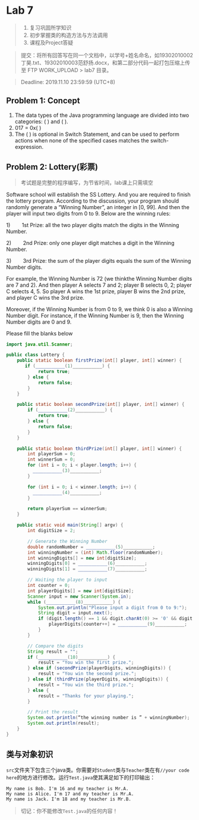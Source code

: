 # Lab 7
> 1. 复习巩固所学知识
> 2. 初步掌握类的构造方法与方法调用
> 3. 课程及Project答疑

> 提交：将所有回答写在同一个文档中，以学号+姓名命名，如19302010002丁昊.txt、19302010003范舒扬.docx，和第二部分代码一起打包压缩上传至 FTP WORK_UPLOAD >  lab7 目录。

> Deadline: 2019.11.10 23:59:59 (UTC+8)

## Problem 1: Concept

1. The data types of the Java programming language are divided into two categories:  ( ) and ( ).
2. 017 = 0x( )
3. The ( ) is optional in Switch Statement, and can be used to perform actions when none of the specified cases matches the switch-expression.

## Problem 2: Lottery(彩票)

> 考试题是完整的程序编写，为节省时间，lab课上只需填空

Software school will establish the SS Lottery. And you are required to finish the lottery program. According to the discussion, your program should randomly generate a “Winning Number”, an integer in [0, 99]. And then the player will input two digits from 0 to 9. Below are the winning rules:

1)        1st Prize: all the two player digits match the digits in the Winning Number.

2)        2nd Prize: only one player digit matches a digit in the Winning Number.

3)        3rd Prize: the sum of the player digits equals the sum of the Winning Number digits.

For example, the Winning Number is 72 (we thinkthe Winning Number digits are 7 and 2). And then player A selects 7 and 2; player B selects 0, 2; player C selects 4, 5. So player A wins the 1st prize, player B wins the 2nd prize, and player C wins the 3rd prize. 

Moreover, if the Winning Number is from 0 to 9, we think 0 is also a Winning Number digit. For instance, if the Winning Number is 9, then the Winning Number digits are 0 and 9.

Please fill the blanks below

```java
import java.util.Scanner;

public class Lottery {
    public static boolean firstPrize(int[] player, int[] winner) {
       if (___________(1)___________) {
            return true;
        } else {
            return false;
        }
    }

    public static boolean secondPrize(int[] player, int[] winner) {
        if (___________(2)___________) {
            return true;
        } else {
            return false;
        }
    }

    public static boolean thirdPrize(int[] player, int[] winner) {
        int playerSum = 0;
        int winnerSum = 0;
        for (int i = 0; i < player.length; i++) {
          ___________(3)___________;
        }

        for (int i = 0; i < winner.length; i++) {
          ___________(4)___________;
        }

        return playerSum == winnerSum;
    }

    public static void main(String[] argv) {
        int digitSize = 2;

        // Generate the Winning Number
        double randomNumber = ___________(5)___________;
        int winningNumber = (int) Math.floor(randomNumber);
        int winningDigits[] = new int[digitSize];
        winningDigits[0] = ___________(6)___________;
        winningDigits[1] = ___________(7)___________;

        // Waiting the player to input
        int counter = 0;
        int playerDigits[] = new int[digitSize];
        Scanner input = new Scanner(System.in);
        while (___________(8)___________) {
            System.out.println("Please input a digit from 0 to 9:");
            String digit = input.next();
            if (digit.length() == 1 && digit.charAt(0) >= '0' && digit.charAt(0) <= '9') {
                playerDigits[counter++] = ___________(9)___________;
            }
        }

        // Compare the digits
        String result = "";
        if (___________(10)___________) {
            result = "You win the first prize.";
        } else if (secondPrize(playerDigits, winningDigits)) {
            result = "You win the second prize.";
        } else if (thirdPrize(playerDigits, winningDigits)) {
            result = "You win the third prize.";
        } else {
            result = "Thanks for your playing.";
        }

        // Print the result
        System.out.println(“the winning number is ” + winningNumber);
        System.out.println(result);
    }
}
```

## 类与对象初识

```src```文件夹下包含三个java类。你需要对```Student```类与```Teacher```类在有```//your code here```的地方进行修改。运行```Test.java```使其满足如下的打印输出：
```
My name is Bob. I'm 16 and my teacher is Mr.A.
My name is Alice. I'm 17 and my teacher is Mr.A.
My name is Jack. I'm 18 and my teacher is Mr.B.
```
> 切记：你不能修改```Test.java```的任何内容！
